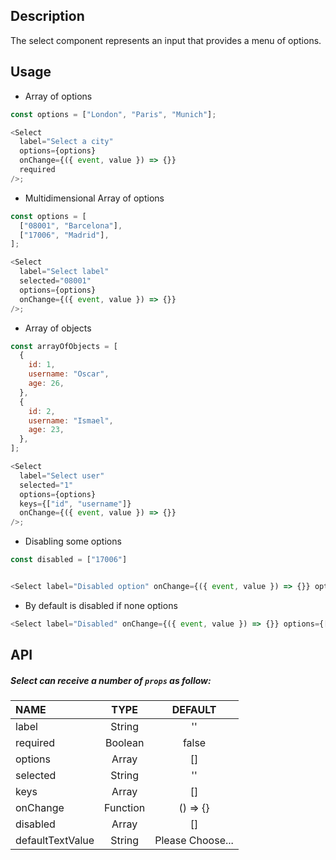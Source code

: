 ## Description

The select component represents an input that provides a menu of options.

## Usage

- Array of options

```js
const options = ["London", "Paris", "Munich"];

<Select
  label="Select a city"
  options={options}
  onChange={({ event, value }) => {}}
  required
/>;
```

- Multidimensional Array of options

```js
const options = [
  ["08001", "Barcelona"],
  ["17006", "Madrid"],
];

<Select
  label="Select label"
  selected="08001"
  options={options}
  onChange={({ event, value }) => {}}
/>;
```

- Array of objects

```js
const arrayOfObjects = [
  {
    id: 1,
    username: "Oscar",
    age: 26,
  },
  {
    id: 2,
    username: "Ismael",
    age: 23,
  },
];

<Select
  label="Select user"
  selected="1"
  options={options}
  keys={["id", "username"]}
  onChange={({ event, value }) => {}}
/>;
```

- Disabling some options

```js
const disabled = ["17006"]


<Select label="Disabled option" onChange={({ event, value }) => {}} options={options} disabled={disabled} />
```

- By default is disabled if none options

```js
<Select label="Disabled" onChange={({ event, value }) => {}} options={[]} />
```

## API

##### Select can receive a number of `props` as follow:

| NAME             |   TYPE   |     DEFAULT      |
| :--------------- | :------: | :--------------: |
| label            |  String  |        ''        |
| required         | Boolean  |      false       |
| options          |  Array   |        []        |
| selected         |  String  |        ''        |
| keys             |  Array   |        []        |
| onChange         | Function |     () => {}     |
| disabled         |  Array   |        []        |
| defaultTextValue |  String  | Please Choose... |
